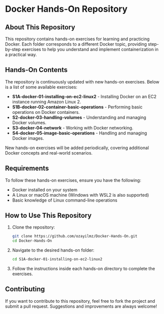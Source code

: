 # Docker Hands-On Repository

## About This Repository
This repository contains hands-on exercises for learning and practicing Docker. Each folder corresponds to a different Docker topic, providing step-by-step exercises to help you understand and implement containerization in a practical way.

## Hands-On Contents
The repository is continuously updated with new hands-on exercises. Below is a list of some available exercises:

- **S1A-docker-01-installing-on-ec2-linux2** - Installing Docker on an EC2 instance running Amazon Linux 2.
- **S1B-docker-02-container-basic-operations** - Performing basic operations on Docker containers.
- **S2-docker-03-handling-volumes** - Understanding and managing Docker volumes.
- **S3-docker-04-network** - Working with Docker networking.
- **S4-docker-05-image-basic-operations** - Handling and managing Docker images.

New hands-on exercises will be added periodically, covering additional Docker concepts and real-world scenarios.

## Requirements
To follow these hands-on exercises, ensure you have the following:

- Docker installed on your system
- A Linux or macOS machine (Windows with WSL2 is also supported)
- Basic knowledge of Linux command-line operations

## How to Use This Repository
1. Clone the repository:
   ```bash
   git clone https://github.com/ozayilmz/Docker-Hands-On.git
   cd Docker-Hands-On
   ```
2. Navigate to the desired hands-on folder:
   ```bash
   cd S1A-docker-01-installing-on-ec2-linux2
   ```
3. Follow the instructions inside each hands-on directory to complete the exercises.

## Contributing
If you want to contribute to this repository, feel free to fork the project and submit a pull request. Suggestions and improvements are always welcome!

